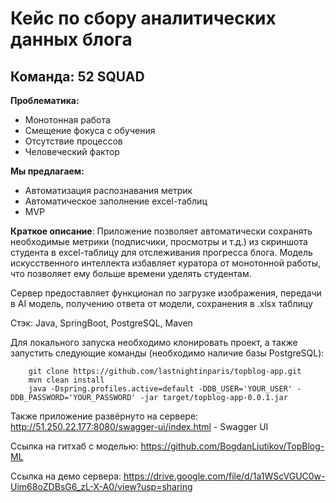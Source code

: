 # Кейс по сбору аналитических данных блога

## Команда: 52 SQUAD

**Проблематика:**
- Монотонная работа
- Смещение фокуса с обучения
- Отсутствие процессов
- Человеческий фактор

**Мы предлагаем:**
- Автоматизация распознавания метрик
- Автоматическое заполнение excel-таблиц
- MVP

**Краткое описание**: Приложение позволяет автоматически сохранять необходимые метрики (подписчики, просмотры и т.д.) из скриншота студента в excel-таблицу для отслеживания прогресса блога. Модель искусственного интеллекта избавляет куратора от монотонной работы, что позволяет ему больше времени уделять студентам.



Сервер предоставляет функционал по загрузке изображения, передачи в AI модель, получению ответа от модели, сохранения в .xlsx таблицу

Стэк: Java, SpringBoot, PostgreSQL, Maven

Для локального запуска необходимо клонировать проект, а также запустить следующие команды (необходимо наличие базы PostgreSQL):
```
    git clone https://github.com/lastnightinparis/topblog-app.git
    mvn clean install
    java -Dspring.profiles.active=default -DDB_USER='YOUR_USER' -DDB_PASSWORD='YOUR_PASSWORD' -jar target/topblog-app-0.0.1.jar
```

Также приложение развёрнуто на сервере:
http://51.250.22.177:8080/swagger-ui/index.html - Swagger UI

Ссылка на гитхаб с моделью:
https://github.com/BogdanLiutikov/TopBlog-ML

Ссылка на демо сервера:
https://drive.google.com/file/d/1a1WScVGUC0w-Uim68oZDBsG6_zL-X-A0/view?usp=sharing